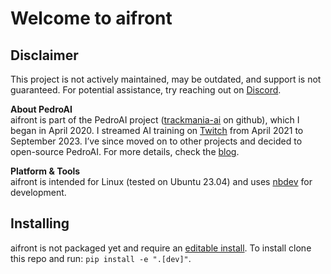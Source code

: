 # Welcome to aifront


<!-- WARNING: THIS FILE WAS AUTOGENERATED! DO NOT EDIT! -->

## Disclaimer

This project is not actively maintained, may be outdated, and support is
not guaranteed. For potential assistance, try reaching out on
[Discord](https://discord.gg/cQyC4ydY).

**About PedroAI**  
aifront is part of the PedroAI project
([trackmania-ai](https://github.com/trackmania-ai) on github), which I
began in April 2020. I streamed AI training on
[Twitch](https://www.twitch.tv/pedroaitm) from April 2021 to September
2023. I’ve since moved on to other projects and decided to open-source
PedroAI. For more details, check the
[blog](https://www.trackmania.ai/blog/).

**Platform & Tools**  
aifront is intended for Linux (tested on Ubuntu 23.04) and uses
[nbdev](https://nbdev.fast.ai/getting_started.html) for development.

## Installing

aifront is not packaged yet and require an [editable
install](https://stackoverflow.com/questions/35064426/when-would-the-e-editable-option-be-useful-with-pip-install).
To install clone this repo and run: `pip install -e ".[dev]"`.

